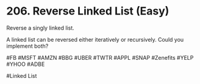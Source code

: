 # 206. Reverse Linked List (Easy)

Reverse a singly linked list.

A linked list can be reversed either iteratively or recursively. Could you implement both?

#FB #MSFT #AMZN #BBG #UBER #TWTR #APPL #SNAP #Zenefits #YELP #YHOO #ADBE

#Linked List
